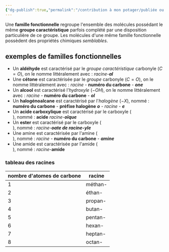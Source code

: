 ```yaml
---
{"dg-publish":true,"permalink":"/contribution à mon potager/publiée ou presque/cours lycée/Famille fonctionnelle/"}
---
```


Une **famille fonctionnelle** regroupe l'ensemble des molécules possédant le même **groupe caractéristique** parfois complété par une disposition particulière de ce groupe. Les molécules d'une même famille fonctionnelle possèdent des propriétés chimiques *semblables*.
## exemples de familles fonctionnelles
- Un **aldéhyde** est caractérisé par le *groupe caractéristique* carbonyle ($C=O$), on le nomme littéralement avec : *racine*-***al***
- Une **cétone** est caractérisée par le *groupe* carbonyle ($C=O$), on le nomme littéralement avec : *racine* - **numéro du carbone** - ***one***
- Un **alcool** est caractérisé l'*hydroxyle* ($-OH$), on le nomme littéralement avec : *racine* - **numéro du carbone** - ***ol***
- Un **halogénoalcane** est caractérisé par l'*halogène* ($-X$), nommé : **numéro du carbone** - **préfixe halogène** ***o*** - *racine* - ***e***
- Un **acide carboxylique** est caractérisé par le carboxyle (<style> .container {font-family: sans-serif; text-align: center;} .button-wrapper button {z-index: 1;height: 40px; width: 100px; margin: 10px;padding: 5px;} .excalidraw .App-menu_top .buttonList { display: flex;} .excalidraw-wrapper { height: 800px; margin: 50px; position: relative;} :root[dir="ltr"] .excalidraw .layer-ui__wrapper .zen-mode-transition.App-menu_bottom--transition-left {transform: none;} </style><script src="https://cdn.jsdelivr.net/npm/react@17/umd/react.production.min.js"></script><script src="https://cdn.jsdelivr.net/npm/react-dom@17/umd/react-dom.production.min.js"></script><script type="text/javascript" src="https://cdn.jsdelivr.net/npm/@excalidraw/excalidraw@0/dist/excalidraw.production.min.js"></script><div id="groupe_caractéristique_du_carboxyleexcalidraw.md1"></div><script>(function(){const InitialData={"type":"excalidraw","version":2,"source":"https://excalidraw.com","elements":[{"id":"6W3kpw8U2RO1mNK79ELT7","type":"line","x":-137.3333740234375,"y":-137.2291717529297,"width":30.66668701171875,"height":0.6666717529296875,"angle":0,"strokeColor":"#000000","backgroundColor":"transparent","fillStyle":"hachure","strokeWidth":1,"strokeStyle":"solid","roughness":1,"opacity":100,"groupIds":[],"roundness":{"type":2},"seed":445745489,"version":68,"versionNonce":2046811327,"isDeleted":false,"boundElements":null,"updated":1676886383013,"link":null,"locked":false,"points":[[0,0],[30.66668701171875,-0.6666717529296875]],"lastCommittedPoint":null,"startBinding":null,"endBinding":null,"startArrowhead":null,"endArrowhead":null},{"id":"NAaWFTGs","type":"text","x":-97,"y":-148.56251525878906,"width":15,"height":25,"angle":0,"strokeColor":"#000000","backgroundColor":"transparent","fillStyle":"hachure","strokeWidth":1,"strokeStyle":"solid","roughness":1,"opacity":100,"groupIds":[],"roundness":null,"seed":275584927,"version":3,"versionNonce":323406783,"isDeleted":false,"boundElements":null,"updated":1676886378014,"link":null,"locked":false,"text":"C","rawText":"C","fontSize":20,"fontFamily":1,"textAlign":"left","verticalAlign":"top","baseline":18,"containerId":null,"originalText":"C"},{"id":"_SLXR0lSHCmIs72teXjx_","type":"line","x":-79.33331298828125,"y":-138.56251525878906,"width":22,"height":0.6666717529296875,"angle":0,"strokeColor":"#000000","backgroundColor":"transparent","fillStyle":"hachure","strokeWidth":1,"strokeStyle":"solid","roughness":1,"opacity":100,"groupIds":[],"roundness":{"type":2},"seed":201888433,"version":29,"versionNonce":57891057,"isDeleted":false,"boundElements":null,"updated":1676886389912,"link":null,"locked":false,"points":[[0,0],[22,0.6666717529296875]],"lastCommittedPoint":null,"startBinding":null,"endBinding":null,"startArrowhead":null,"endArrowhead":null},{"id":"eXjpTwn7","type":"text","x":-48.6666259765625,"y":-148.22918701171875,"width":16,"height":25,"angle":0,"strokeColor":"#000000","backgroundColor":"transparent","fillStyle":"hachure","strokeWidth":1,"strokeStyle":"solid","roughness":1,"opacity":100,"groupIds":[],"roundness":null,"seed":63897279,"version":16,"versionNonce":797183921,"isDeleted":false,"boundElements":null,"updated":1676886398696,"link":null,"locked":false,"text":"O","rawText":"O","fontSize":20,"fontFamily":1,"textAlign":"left","verticalAlign":"top","baseline":18,"containerId":null,"originalText":"O"},{"id":"vTIQNFCHFbVoZTJXR5xnh","type":"line","x":-28.6666259765625,"y":-136.56251525878906,"width":27.33331298828125,"height":0.66668701171875,"angle":0,"strokeColor":"#000000","backgroundColor":"transparent","fillStyle":"hachure","strokeWidth":1,"strokeStyle":"solid","roughness":1,"opacity":100,"groupIds":[],"roundness":{"type":2},"seed":1755902353,"version":29,"versionNonce":241840081,"isDeleted":false,"boundElements":null,"updated":1676886405064,"link":null,"locked":false,"points":[[0,0],[27.33331298828125,0.66668701171875]],"lastCommittedPoint":null,"startBinding":null,"endBinding":null,"startArrowhead":null,"endArrowhead":null},{"id":"r-GZZta7VwBin46JMwKjU","type":"line","x":-93.33331298828125,"y":-129.2291717529297,"width":1.33331298828125,"height":24.666656494140625,"angle":0,"strokeColor":"#000000","backgroundColor":"transparent","fillStyle":"hachure","strokeWidth":1,"strokeStyle":"solid","roughness":1,"opacity":100,"groupIds":[],"roundness":{"type":2},"seed":571870641,"version":14,"versionNonce":1240909215,"isDeleted":false,"boundElements":null,"updated":1676886449282,"link":null,"locked":false,"points":[[0,0],[1.33331298828125,24.666656494140625]],"lastCommittedPoint":null,"startBinding":null,"endBinding":null,"startArrowhead":null,"endArrowhead":null},{"id":"tNEHmkbR6leT9QZMBzP_m","type":"line","x":-85.33331298828125,"y":-125.8958282470703,"width":2,"height":24.666656494140625,"angle":0,"strokeColor":"#000000","backgroundColor":"transparent","fillStyle":"hachure","strokeWidth":1,"strokeStyle":"solid","roughness":1,"opacity":100,"groupIds":[],"roundness":{"type":2},"seed":1067265329,"version":64,"versionNonce":1054379889,"isDeleted":false,"boundElements":null,"updated":1676886431281,"link":null,"locked":false,"points":[[0,0],[2,24.666656494140625]],"lastCommittedPoint":null,"startBinding":null,"endBinding":null,"startArrowhead":null,"endArrowhead":null},{"id":"CRUK0Io1","type":"text","x":-98,"y":-98.56251525878906,"width":16,"height":25,"angle":0,"strokeColor":"#000000","backgroundColor":"transparent","fillStyle":"hachure","strokeWidth":1,"strokeStyle":"solid","roughness":1,"opacity":100,"groupIds":[],"roundness":null,"seed":454960945,"version":9,"versionNonce":1678411921,"isDeleted":false,"boundElements":null,"updated":1676886440398,"link":null,"locked":false,"text":"O","rawText":"O","fontSize":20,"fontFamily":1,"textAlign":"left","verticalAlign":"top","baseline":18,"containerId":null,"originalText":"O"}],"appState":{"theme":"light","viewBackgroundColor":"#ffffff","currentItemStrokeColor":"#000000","currentItemBackgroundColor":"transparent","currentItemFillStyle":"hachure","currentItemStrokeWidth":1,"currentItemStrokeStyle":"solid","currentItemRoughness":1,"currentItemOpacity":100,"currentItemFontFamily":1,"currentItemFontSize":20,"currentItemTextAlign":"left","currentItemStartArrowhead":null,"currentItemEndArrowhead":"arrow","scrollX":349,"scrollY":314.7708435058594,"zoom":{"value":1},"currentItemRoundness":"round","gridSize":null,"colorPalette":{},"currentStrokeOptions":null,"previousGridSize":null},"files":{}};InitialData.scrollToContent=true;App=()=>{const e=React.useRef(null),t=React.useRef(null),[n,i]=React.useState({width:void 0,height:void 0});return React.useEffect(()=>{i({width:t.current.getBoundingClientRect().width,height:t.current.getBoundingClientRect().height});const e=()=>{i({width:t.current.getBoundingClientRect().width,height:t.current.getBoundingClientRect().height})};return window.addEventListener("resize",e),()=>window.removeEventListener("resize",e)},[t]),React.createElement(React.Fragment,null,React.createElement("div",{className:"excalidraw-wrapper",ref:t},React.createElement(ExcalidrawLib.Excalidraw,{ref:e,width:n.width,height:n.height,initialData:InitialData,viewModeEnabled:!0,zenModeEnabled:!0,gridModeEnabled:!1})))},excalidrawWrapper=document.getElementById("groupe_caractéristique_du_carboxyleexcalidraw.md1");ReactDOM.render(React.createElement(App),excalidrawWrapper);})();</script>), nommé : **acide** *racine*-***oïque***
- Un **ester** est caractérisé par le carboxyle (<div id="groupe_caractéristique_du_carboxyleexcalidraw.md2"></div><script>(function(){const InitialData={"type":"excalidraw","version":2,"source":"https://excalidraw.com","elements":[{"id":"6W3kpw8U2RO1mNK79ELT7","type":"line","x":-137.3333740234375,"y":-137.2291717529297,"width":30.66668701171875,"height":0.6666717529296875,"angle":0,"strokeColor":"#000000","backgroundColor":"transparent","fillStyle":"hachure","strokeWidth":1,"strokeStyle":"solid","roughness":1,"opacity":100,"groupIds":[],"roundness":{"type":2},"seed":445745489,"version":68,"versionNonce":2046811327,"isDeleted":false,"boundElements":null,"updated":1676886383013,"link":null,"locked":false,"points":[[0,0],[30.66668701171875,-0.6666717529296875]],"lastCommittedPoint":null,"startBinding":null,"endBinding":null,"startArrowhead":null,"endArrowhead":null},{"id":"NAaWFTGs","type":"text","x":-97,"y":-148.56251525878906,"width":15,"height":25,"angle":0,"strokeColor":"#000000","backgroundColor":"transparent","fillStyle":"hachure","strokeWidth":1,"strokeStyle":"solid","roughness":1,"opacity":100,"groupIds":[],"roundness":null,"seed":275584927,"version":3,"versionNonce":323406783,"isDeleted":false,"boundElements":null,"updated":1676886378014,"link":null,"locked":false,"text":"C","rawText":"C","fontSize":20,"fontFamily":1,"textAlign":"left","verticalAlign":"top","baseline":18,"containerId":null,"originalText":"C"},{"id":"_SLXR0lSHCmIs72teXjx_","type":"line","x":-79.33331298828125,"y":-138.56251525878906,"width":22,"height":0.6666717529296875,"angle":0,"strokeColor":"#000000","backgroundColor":"transparent","fillStyle":"hachure","strokeWidth":1,"strokeStyle":"solid","roughness":1,"opacity":100,"groupIds":[],"roundness":{"type":2},"seed":201888433,"version":29,"versionNonce":57891057,"isDeleted":false,"boundElements":null,"updated":1676886389912,"link":null,"locked":false,"points":[[0,0],[22,0.6666717529296875]],"lastCommittedPoint":null,"startBinding":null,"endBinding":null,"startArrowhead":null,"endArrowhead":null},{"id":"eXjpTwn7","type":"text","x":-48.6666259765625,"y":-148.22918701171875,"width":16,"height":25,"angle":0,"strokeColor":"#000000","backgroundColor":"transparent","fillStyle":"hachure","strokeWidth":1,"strokeStyle":"solid","roughness":1,"opacity":100,"groupIds":[],"roundness":null,"seed":63897279,"version":16,"versionNonce":797183921,"isDeleted":false,"boundElements":null,"updated":1676886398696,"link":null,"locked":false,"text":"O","rawText":"O","fontSize":20,"fontFamily":1,"textAlign":"left","verticalAlign":"top","baseline":18,"containerId":null,"originalText":"O"},{"id":"vTIQNFCHFbVoZTJXR5xnh","type":"line","x":-28.6666259765625,"y":-136.56251525878906,"width":27.33331298828125,"height":0.66668701171875,"angle":0,"strokeColor":"#000000","backgroundColor":"transparent","fillStyle":"hachure","strokeWidth":1,"strokeStyle":"solid","roughness":1,"opacity":100,"groupIds":[],"roundness":{"type":2},"seed":1755902353,"version":29,"versionNonce":241840081,"isDeleted":false,"boundElements":null,"updated":1676886405064,"link":null,"locked":false,"points":[[0,0],[27.33331298828125,0.66668701171875]],"lastCommittedPoint":null,"startBinding":null,"endBinding":null,"startArrowhead":null,"endArrowhead":null},{"id":"r-GZZta7VwBin46JMwKjU","type":"line","x":-93.33331298828125,"y":-129.2291717529297,"width":1.33331298828125,"height":24.666656494140625,"angle":0,"strokeColor":"#000000","backgroundColor":"transparent","fillStyle":"hachure","strokeWidth":1,"strokeStyle":"solid","roughness":1,"opacity":100,"groupIds":[],"roundness":{"type":2},"seed":571870641,"version":14,"versionNonce":1240909215,"isDeleted":false,"boundElements":null,"updated":1676886449282,"link":null,"locked":false,"points":[[0,0],[1.33331298828125,24.666656494140625]],"lastCommittedPoint":null,"startBinding":null,"endBinding":null,"startArrowhead":null,"endArrowhead":null},{"id":"tNEHmkbR6leT9QZMBzP_m","type":"line","x":-85.33331298828125,"y":-125.8958282470703,"width":2,"height":24.666656494140625,"angle":0,"strokeColor":"#000000","backgroundColor":"transparent","fillStyle":"hachure","strokeWidth":1,"strokeStyle":"solid","roughness":1,"opacity":100,"groupIds":[],"roundness":{"type":2},"seed":1067265329,"version":64,"versionNonce":1054379889,"isDeleted":false,"boundElements":null,"updated":1676886431281,"link":null,"locked":false,"points":[[0,0],[2,24.666656494140625]],"lastCommittedPoint":null,"startBinding":null,"endBinding":null,"startArrowhead":null,"endArrowhead":null},{"id":"CRUK0Io1","type":"text","x":-98,"y":-98.56251525878906,"width":16,"height":25,"angle":0,"strokeColor":"#000000","backgroundColor":"transparent","fillStyle":"hachure","strokeWidth":1,"strokeStyle":"solid","roughness":1,"opacity":100,"groupIds":[],"roundness":null,"seed":454960945,"version":9,"versionNonce":1678411921,"isDeleted":false,"boundElements":null,"updated":1676886440398,"link":null,"locked":false,"text":"O","rawText":"O","fontSize":20,"fontFamily":1,"textAlign":"left","verticalAlign":"top","baseline":18,"containerId":null,"originalText":"O"}],"appState":{"theme":"light","viewBackgroundColor":"#ffffff","currentItemStrokeColor":"#000000","currentItemBackgroundColor":"transparent","currentItemFillStyle":"hachure","currentItemStrokeWidth":1,"currentItemStrokeStyle":"solid","currentItemRoughness":1,"currentItemOpacity":100,"currentItemFontFamily":1,"currentItemFontSize":20,"currentItemTextAlign":"left","currentItemStartArrowhead":null,"currentItemEndArrowhead":"arrow","scrollX":349,"scrollY":314.7708435058594,"zoom":{"value":1},"currentItemRoundness":"round","gridSize":null,"colorPalette":{},"currentStrokeOptions":null,"previousGridSize":null},"files":{}};InitialData.scrollToContent=true;App=()=>{const e=React.useRef(null),t=React.useRef(null),[n,i]=React.useState({width:void 0,height:void 0});return React.useEffect(()=>{i({width:t.current.getBoundingClientRect().width,height:t.current.getBoundingClientRect().height});const e=()=>{i({width:t.current.getBoundingClientRect().width,height:t.current.getBoundingClientRect().height})};return window.addEventListener("resize",e),()=>window.removeEventListener("resize",e)},[t]),React.createElement(React.Fragment,null,React.createElement("div",{className:"excalidraw-wrapper",ref:t},React.createElement(ExcalidrawLib.Excalidraw,{ref:e,width:n.width,height:n.height,initialData:InitialData,viewModeEnabled:!0,zenModeEnabled:!0,gridModeEnabled:!1})))},excalidrawWrapper=document.getElementById("groupe_caractéristique_du_carboxyleexcalidraw.md2");ReactDOM.render(React.createElement(App),excalidrawWrapper);})();</script>), nommé : *racine*-***oate de racine-yle***
- Une amine est caractérisée par l'amine (<div id="schéma_du_groupe_caractéristique_de_l'amineexcalidraw.md3"></div><script>(function(){const InitialData={"type":"excalidraw","version":2,"source":"https://excalidraw.com","elements":[{"id":"hnYEon_ETclJsB1cL-vKj","type":"line","x":-234,"y":-130.56251525878906,"width":41.3333740234375,"height":0.66668701171875,"angle":0,"strokeColor":"#000000","backgroundColor":"transparent","fillStyle":"hachure","strokeWidth":1,"strokeStyle":"solid","roughness":1,"opacity":100,"groupIds":[],"roundness":{"type":2},"seed":1090913713,"version":30,"versionNonce":73934751,"isDeleted":false,"boundElements":null,"updated":1676886944184,"link":null,"locked":false,"points":[[0,0],[41.3333740234375,0.66668701171875]],"lastCommittedPoint":null,"startBinding":null,"endBinding":null,"startArrowhead":null,"endArrowhead":null},{"id":"Nks6X48Y","type":"text","x":-184,"y":-143.56251525878906,"width":15,"height":25,"angle":0,"strokeColor":"#000000","backgroundColor":"transparent","fillStyle":"hachure","strokeWidth":1,"strokeStyle":"solid","roughness":1,"opacity":100,"groupIds":[],"roundness":null,"seed":831261663,"version":3,"versionNonce":1425881087,"isDeleted":false,"boundElements":null,"updated":1676886949626,"link":null,"locked":false,"text":"C","rawText":"C","fontSize":20,"fontFamily":1,"textAlign":"left","verticalAlign":"top","baseline":18,"containerId":null,"originalText":"C"},{"id":"xse9SvDSW4ax8Q1VvBoME","type":"line","x":-169.33331298828125,"y":-131.2291717529297,"width":30.66668701171875,"height":0.666656494140625,"angle":0,"strokeColor":"#000000","backgroundColor":"transparent","fillStyle":"hachure","strokeWidth":1,"strokeStyle":"solid","roughness":1,"opacity":100,"groupIds":[],"roundness":{"type":2},"seed":1855032177,"version":41,"versionNonce":882854129,"isDeleted":false,"boundElements":null,"updated":1676886956534,"link":null,"locked":false,"points":[[0,0],[30.66668701171875,-0.666656494140625]],"lastCommittedPoint":null,"startBinding":null,"endBinding":null,"startArrowhead":null,"endArrowhead":null},{"id":"QV4UCaDf","type":"text","x":-128,"y":-141.56251525878906,"width":15,"height":25,"angle":0,"strokeColor":"#000000","backgroundColor":"transparent","fillStyle":"hachure","strokeWidth":1,"strokeStyle":"solid","roughness":1,"opacity":100,"groupIds":[],"roundness":null,"seed":867700415,"version":3,"versionNonce":2087050975,"isDeleted":false,"boundElements":null,"updated":1676886960239,"link":null,"locked":false,"text":"N","rawText":"N","fontSize":20,"fontFamily":1,"textAlign":"left","verticalAlign":"top","baseline":18,"containerId":null,"originalText":"N"},{"id":"vII5Ki9XueymfRM1AQKDR","type":"line","x":-176.6666259765625,"y":-119.22917175292969,"width":1.33331298828125,"height":35.333343505859375,"angle":0,"strokeColor":"#000000","backgroundColor":"transparent","fillStyle":"hachure","strokeWidth":1,"strokeStyle":"solid","roughness":1,"opacity":100,"groupIds":[],"roundness":{"type":2},"seed":1284719249,"version":18,"versionNonce":2056944639,"isDeleted":false,"boundElements":null,"updated":1676886966234,"link":null,"locked":false,"points":[[0,0],[1.33331298828125,35.333343505859375]],"lastCommittedPoint":null,"startBinding":null,"endBinding":null,"startArrowhead":null,"endArrowhead":null},{"id":"I5YiAcLVWErhPecFIswav","type":"line","x":-125.33331298828125,"y":-118.56251525878906,"width":0.66668701171875,"height":32.66668701171875,"angle":0,"strokeColor":"#000000","backgroundColor":"transparent","fillStyle":"hachure","strokeWidth":1,"strokeStyle":"solid","roughness":1,"opacity":100,"groupIds":[],"roundness":{"type":2},"seed":1868203889,"version":53,"versionNonce":1264589873,"isDeleted":false,"boundElements":null,"updated":1676886974984,"link":null,"locked":false,"points":[[0,0],[0.66668701171875,32.66668701171875]],"lastCommittedPoint":null,"startBinding":null,"endBinding":null,"startArrowhead":null,"endArrowhead":null},{"id":"ajH_lYBjdPcBFCsUV6nAI","type":"line","x":-108.6666259765625,"y":-130.56251525878906,"width":34,"height":0,"angle":0,"strokeColor":"#000000","backgroundColor":"transparent","fillStyle":"hachure","strokeWidth":1,"strokeStyle":"solid","roughness":1,"opacity":100,"groupIds":[],"roundness":{"type":2},"seed":795065183,"version":37,"versionNonce":140710303,"isDeleted":false,"boundElements":null,"updated":1676886980436,"link":null,"locked":false,"points":[[0,0],[34,0]],"lastCommittedPoint":null,"startBinding":null,"endBinding":null,"startArrowhead":null,"endArrowhead":null}],"appState":{"theme":"light","viewBackgroundColor":"#ffffff","currentItemStrokeColor":"#000000","currentItemBackgroundColor":"transparent","currentItemFillStyle":"hachure","currentItemStrokeWidth":1,"currentItemStrokeStyle":"solid","currentItemRoughness":1,"currentItemOpacity":100,"currentItemFontFamily":1,"currentItemFontSize":20,"currentItemTextAlign":"left","currentItemStartArrowhead":null,"currentItemEndArrowhead":"arrow","scrollX":349,"scrollY":314.7708435058594,"zoom":{"value":1},"currentItemRoundness":"round","gridSize":null,"colorPalette":{},"currentStrokeOptions":null,"previousGridSize":null},"files":{}};InitialData.scrollToContent=true;App=()=>{const e=React.useRef(null),t=React.useRef(null),[n,i]=React.useState({width:void 0,height:void 0});return React.useEffect(()=>{i({width:t.current.getBoundingClientRect().width,height:t.current.getBoundingClientRect().height});const e=()=>{i({width:t.current.getBoundingClientRect().width,height:t.current.getBoundingClientRect().height})};return window.addEventListener("resize",e),()=>window.removeEventListener("resize",e)},[t]),React.createElement(React.Fragment,null,React.createElement("div",{className:"excalidraw-wrapper",ref:t},React.createElement(ExcalidrawLib.Excalidraw,{ref:e,width:n.width,height:n.height,initialData:InitialData,viewModeEnabled:!0,zenModeEnabled:!0,gridModeEnabled:!1})))},excalidrawWrapper=document.getElementById("schéma_du_groupe_caractéristique_de_l'amineexcalidraw.md3");ReactDOM.render(React.createElement(App),excalidrawWrapper);})();</script>), nommé : *racine* - **numéro du carbone** - ***amine***
- Une amide est caractérisée par l'amide (<div id="schéma_d'une_amideexcalidraw.md4"></div><script>(function(){const InitialData={"type":"excalidraw","version":2,"source":"https://excalidraw.com","elements":[{"id":"03tHy706xOZlKiMzD-hnH","type":"line","x":-229.33331298828125,"y":-118.56251525878906,"width":43.33331298828125,"height":1.33331298828125,"angle":0,"strokeColor":"#000000","backgroundColor":"transparent","fillStyle":"hachure","strokeWidth":1,"strokeStyle":"solid","roughness":1,"opacity":100,"groupIds":[],"roundness":{"type":2},"seed":794064351,"version":36,"versionNonce":1679589233,"isDeleted":false,"boundElements":null,"updated":1676887526542,"link":null,"locked":false,"points":[[0,0],[43.33331298828125,-1.33331298828125]],"lastCommittedPoint":null,"startBinding":null,"endBinding":null,"startArrowhead":null,"endArrowhead":null},{"id":"TSsGdonv","type":"text","x":-172,"y":-132.56251525878906,"width":15,"height":25,"angle":0,"strokeColor":"#000000","backgroundColor":"transparent","fillStyle":"hachure","strokeWidth":1,"strokeStyle":"solid","roughness":1,"opacity":100,"groupIds":[],"roundness":null,"seed":2051993695,"version":3,"versionNonce":1022332031,"isDeleted":false,"boundElements":null,"updated":1676887533564,"link":null,"locked":false,"text":"C","rawText":"C","fontSize":20,"fontFamily":1,"textAlign":"left","verticalAlign":"top","baseline":18,"containerId":null,"originalText":"C"},{"id":"r7dFZ5SKW9SheSB1sHgPh","type":"line","x":-156.6666259765625,"y":-120.56251525878906,"width":33.33331298828125,"height":0.666656494140625,"angle":0,"strokeColor":"#000000","backgroundColor":"transparent","fillStyle":"hachure","strokeWidth":1,"strokeStyle":"solid","roughness":1,"opacity":100,"groupIds":[],"roundness":{"type":2},"seed":1962721009,"version":41,"versionNonce":83737713,"isDeleted":false,"boundElements":null,"updated":1676887541876,"link":null,"locked":false,"points":[[0,0],[33.33331298828125,-0.666656494140625]],"lastCommittedPoint":null,"startBinding":null,"endBinding":null,"startArrowhead":null,"endArrowhead":null},{"id":"2GWR86nM","type":"text","x":-110,"y":-130.56251525878906,"width":15,"height":25,"angle":0,"strokeColor":"#000000","backgroundColor":"transparent","fillStyle":"hachure","strokeWidth":1,"strokeStyle":"solid","roughness":1,"opacity":100,"groupIds":[],"roundness":null,"seed":889406303,"version":3,"versionNonce":1671528319,"isDeleted":false,"boundElements":null,"updated":1676887546905,"link":null,"locked":false,"text":"N","rawText":"N","fontSize":20,"fontFamily":1,"textAlign":"left","verticalAlign":"top","baseline":18,"containerId":null,"originalText":"N"},{"id":"Tq53Cy-kfRey1xGlWecRB","type":"line","x":-90,"y":-119.89582824707031,"width":44,"height":0.666656494140625,"angle":0,"strokeColor":"#000000","backgroundColor":"transparent","fillStyle":"hachure","strokeWidth":1,"strokeStyle":"solid","roughness":1,"opacity":100,"groupIds":[],"roundness":{"type":2},"seed":1087863793,"version":28,"versionNonce":1790584127,"isDeleted":false,"boundElements":null,"updated":1676887553094,"link":null,"locked":false,"points":[[0,0],[44,0.666656494140625]],"lastCommittedPoint":null,"startBinding":null,"endBinding":null,"startArrowhead":null,"endArrowhead":null},{"id":"AEynbq5-iTcnZg_VTztwv","type":"line","x":-172.6666259765625,"y":-112.56251525878906,"width":1.3333740234375,"height":27.333343505859375,"angle":0,"strokeColor":"#000000","backgroundColor":"transparent","fillStyle":"hachure","strokeWidth":1,"strokeStyle":"solid","roughness":1,"opacity":100,"groupIds":[],"roundness":{"type":2},"seed":1742808415,"version":14,"versionNonce":1928962897,"isDeleted":false,"boundElements":null,"updated":1676887559109,"link":null,"locked":false,"points":[[0,0],[-1.3333740234375,27.333343505859375]],"lastCommittedPoint":null,"startBinding":null,"endBinding":null,"startArrowhead":null,"endArrowhead":null},{"id":"S8F-rNOuiQjl805rN8CR-","type":"line","x":-164.6666259765625,"y":-109.89582824707031,"width":0.66668701171875,"height":22,"angle":0,"strokeColor":"#000000","backgroundColor":"transparent","fillStyle":"hachure","strokeWidth":1,"strokeStyle":"solid","roughness":1,"opacity":100,"groupIds":[],"roundness":{"type":2},"seed":224507455,"version":7,"versionNonce":425052831,"isDeleted":false,"boundElements":null,"updated":1676887564513,"link":null,"locked":false,"points":[[0,0],[-0.66668701171875,22]],"lastCommittedPoint":null,"startBinding":null,"endBinding":null,"startArrowhead":null,"endArrowhead":null},{"id":"BSeeaOfX","type":"text","x":-176,"y":-81.89585876464844,"width":16,"height":25,"angle":0,"strokeColor":"#000000","backgroundColor":"transparent","fillStyle":"hachure","strokeWidth":1,"strokeStyle":"solid","roughness":1,"opacity":100,"groupIds":[],"roundness":null,"seed":732753631,"version":19,"versionNonce":599503903,"isDeleted":false,"boundElements":null,"updated":1676887574325,"link":null,"locked":false,"text":"O","rawText":"O","fontSize":20,"fontFamily":1,"textAlign":"left","verticalAlign":"top","baseline":18,"containerId":null,"originalText":"O"},{"id":"IlZMnzyPsdIdVzVoahInr","type":"line","x":-105.33331298828125,"y":-110.56251525878906,"width":2,"height":24.66668701171875,"angle":0,"strokeColor":"#000000","backgroundColor":"transparent","fillStyle":"hachure","strokeWidth":1,"strokeStyle":"solid","roughness":1,"opacity":100,"groupIds":[],"roundness":{"type":2},"seed":1804458047,"version":11,"versionNonce":1073991903,"isDeleted":false,"boundElements":null,"updated":1676887580009,"link":null,"locked":false,"points":[[0,0],[2,24.66668701171875]],"lastCommittedPoint":null,"startBinding":null,"endBinding":null,"startArrowhead":null,"endArrowhead":null}],"appState":{"theme":"light","viewBackgroundColor":"#ffffff","currentItemStrokeColor":"#000000","currentItemBackgroundColor":"transparent","currentItemFillStyle":"hachure","currentItemStrokeWidth":1,"currentItemStrokeStyle":"solid","currentItemRoughness":1,"currentItemOpacity":100,"currentItemFontFamily":1,"currentItemFontSize":20,"currentItemTextAlign":"left","currentItemStartArrowhead":null,"currentItemEndArrowhead":"arrow","scrollX":349,"scrollY":314.7708435058594,"zoom":{"value":1},"currentItemRoundness":"round","gridSize":null,"colorPalette":{},"currentStrokeOptions":null,"previousGridSize":null},"files":{}};InitialData.scrollToContent=true;App=()=>{const e=React.useRef(null),t=React.useRef(null),[n,i]=React.useState({width:void 0,height:void 0});return React.useEffect(()=>{i({width:t.current.getBoundingClientRect().width,height:t.current.getBoundingClientRect().height});const e=()=>{i({width:t.current.getBoundingClientRect().width,height:t.current.getBoundingClientRect().height})};return window.addEventListener("resize",e),()=>window.removeEventListener("resize",e)},[t]),React.createElement(React.Fragment,null,React.createElement("div",{className:"excalidraw-wrapper",ref:t},React.createElement(ExcalidrawLib.Excalidraw,{ref:e,width:n.width,height:n.height,initialData:InitialData,viewModeEnabled:!0,zenModeEnabled:!0,gridModeEnabled:!1})))},excalidrawWrapper=document.getElementById("schéma_d'une_amideexcalidraw.md4");ReactDOM.render(React.createElement(App),excalidrawWrapper);})();</script>), nommé : *racine*-**amide**
### tableau des racines
nombre d'atomes de carbone|racine
--|--
1|méthan-
2|éthan-
3|propan-
4|butan-
5|pentan-
6|hexan-
7|heptan-
8|octan-
